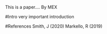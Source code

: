 
This is a paper....
By MEX


#Intro
very important introduction


#References
Smith, J (2020)
Markello, R (2019)
